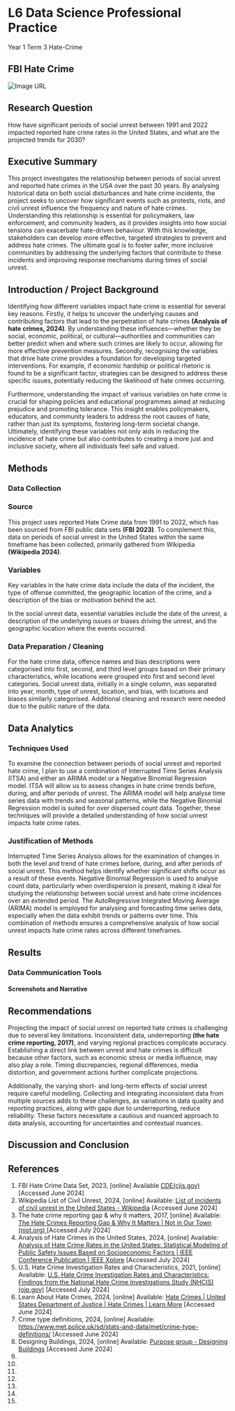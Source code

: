 # L6 Data Science Professional Practice 
Year 1 Term 3 
Hate-Crime

## FBI Hate Crime

![Image URL](https://cdn.statcdn.com/Infographic/images/teaser/16100.jpeg)

## Research Question
How have significant periods of social unrest between 1991 and 2022 impacted reported hate crime rates in the United States, and what are the projected trends for 2030?

## Executive Summary
This project investigates the relationship between periods of social unrest and reported hate crimes in the USA over the past 30 years. By analysing historical data on both social disturbances and hate crime incidents, the project seeks to uncover how significant events such as protests, riots, and civil unrest influence the frequency and nature of hate crimes. Understanding this relationship is essential for policymakers, law enforcement, and community leaders, as it provides insights into how social tensions can exacerbate hate-driven behaviour. With this knowledge, stakeholders can develop more effective, targeted strategies to prevent and address hate crimes. The ultimate goal is to foster safer, more inclusive communities by addressing the underlying factors that contribute to these incidents and improving response mechanisms during times of social unrest.

## Introduction / Project Background

Identifying how different variables impact hate crime is essential for several key reasons. Firstly, it helps to uncover the underlying causes and contributing factors that lead to the perpetration of hate crimes **(Analysis of hate crimes, 2024)**. By understanding these influences—whether they be social, economic, political, or cultural—authorities and communities can better predict when and where such crimes are likely to occur, allowing for more effective prevention measures.
Secondly, recognising the variables that drive hate crime provides a foundation for developing targeted interventions. For example, if economic hardship or political rhetoric is found to be a significant factor, strategies can be designed to address these specific issues, potentially reducing the likelihood of hate crimes occurring.

Furthermore, understanding the impact of various variables on hate crime is crucial for shaping policies and educational programmes aimed at reducing prejudice and promoting tolerance. This insight enables policymakers, educators, and community leaders to address the root causes of hate, rather than just its symptoms, fostering long-term societal change.
Ultimately, identifying these variables not only aids in reducing the incidence of hate crime but also contributes to creating a more just and inclusive society, where all individuals feel safe and valued.

## Methods

### Data Collection

### Source
This project uses reported Hate Crime data from 1991 to 2022, which has been sourced from FBI public data sets **(FBI 2023)**. To complement this, data on periods of social unrest in the United States within the same timeframe has been collected, primarily gathered from Wikipedia **(Wikipedia 2024)**.

### Variables
Key variables in the hate crime data include the data of the incident, the type of offense committed, the geographic location of the crime, and a description of the bias or motivation behind the act.

In the social unrest data, essential variables include the date of the unrest, a description of the underlying issues or biases driving the unrest, and the geographic location where the events occurred.

### Data Preparation / Cleaning

For the hate crime data, offence names and bias descriptions were categorised into first, second, and third level groups based on their primary characteristics, while locations were grouped into first and second level categories. Social unrest data, initially in a single column, was separated into year, month, type of unrest, location, and bias, with locations and biases similarly categorised. Additional cleaning and research were needed due to the public nature of the data.

## Data Analytics

### Techniques Used
To examine the connection between periods of social unrest and reported hate crime, I plan to use a combination of Interrupted Time Series Analysis (ITSA) and either an ARIMA model or a Negative Binomial Regression model. ITSA will allow us to assess changes in hate crime trends before, during, and after periods of unrest. The ARIMA model will help analyse time series data with trends and seasonal patterns, while the Negative Binomial Regression model is suited for over dispersed count data. Together, these techniques will provide a detailed understanding of how social unrest impacts hate crime rates.

### Justification of Methods
Interrupted Time Series Analysis allows for the examination of changes in both the level and trend of hate crimes before, during, and after periods of social unrest. This method helps identify whether significant shifts occur as a result of these events. Negative Binomial Regression is used to analyse count data, particularly when overdispersion is present, making it ideal for studying the relationship between social unrest and hate crime incidences over an extended period. The AutoRegressive Integrated Moving Average (ARIMA) model is employed for analysing and forecasting time series data, especially when the data exhibit trends or patterns over time. This combination of methods ensures a comprehensive analysis of how social unrest impacts hate crime rates across different timeframes.

## Results

### Data Communication Tools

#### Screenshots and Narrative

## Recommendations

Projecting the impact of social unrest on reported hate crimes is challenging due to several key limitations. Inconsistent data, underreporting **(the hate crime reporting, 2017)**, and varying regional practices complicate accuracy. Establishing a direct link between unrest and hate crimes is difficult because other factors, such as economic stress or media influence, may also play a role. Timing discrepancies, regional differences, media distortion, and government actions further complicate projections. 

Additionally, the varying short- and long-term effects of social unrest require careful modelling. Collecting and integrating inconsistent data from multiple sources adds to these challenges, as variations in data quality and reporting practices, along with gaps due to underreporting, reduce reliability. These factors necessitate a cautious and nuanced approach to data analysis, accounting for uncertainties and contextual nuances.

## Discussion and Conclusion

## References
1.	FBI Hate Crime Data Set, 2023, [online] Available [CDE(cjis.gov)](https://cde.ucr.cjis.gov/LATEST/webapp/#/pages/downloads#datasets) [Accessed June 2024]
2.	Wikipedia List of Civil Unrest, 2024, [online] Available: [List of incidents of civil unrest in the United States - Wikipedia](https://en.wikipedia.org/wiki/List_of_incidents_of_civil_unrest_in_the_United_States#1990%E2%80%931999) [Accessed June 2024]
3.	The hate crime reporting gap & why it matters, 2017, [online] Available: [The Hate Crimes Reporting Gap & Why It Matters | Not in Our Town (niot.org) ](https://www.niot.org/cops/resources/hate-crime-reporting-gap-why-it-matters) [Accessed July 2024]
4.	Analysis of Hate Crimes in the United States, 2024, [online] Available: [Analysis of Hate Crime Rates in the United States: Statistical Modeling of Public Safety Issues Based on Socioeconomic Factors | IEEE Conference Publication | IEEE Xplore](https://ieeexplore.ieee.org/document/9636943) [Accessed July 2024]
5.	U.S. Hate Crime Investigation Rates and Characteristics, 2021, [online] Available: [U.S. Hate Crime Investigation Rates and Characteristics: Findings from the National Hate Crime Investigations Study (NHCIS) (ojp.gov)](https://www.ojp.gov/pdffiles1/nij/grants/304531.pdf) [Accessed July 2024]
6.	Learn About Hate Crimes, 2024, [online] Available: [Hate Crimes | United States Department of Justice | Hate Crimes | Learn More](https://www.justice.gov/hatecrimes/learn-about-hate-crimes) [Accessed June 2024]
7.	Crime type definitions, 2024, [online] Available: https://www.met.police.uk/sd/stats-and-data/met/crime-type-definitions/ [Accessed June 2024]
8.	Designing Buildings, 2024, [online] Available: [Purpose group - Designing Buildings](https://www.designingbuildings.co.uk/wiki/Purpose_group) [Accessed June 2024]
9.	
10.	
11.	
12.	
13.	
14.	
15.	
